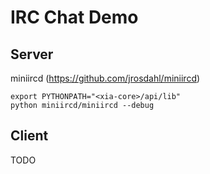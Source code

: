 # IRC Chat Demo

## Server
miniircd (https://github.com/jrosdahl/miniircd)

    export PYTHONPATH="<xia-core>/api/lib"
    python miniircd/miniircd --debug

## Client
TODO
